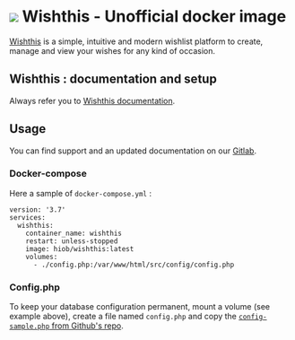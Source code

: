 # ![](https://git.nefald.fr/uploads/-/system/project/avatar/229/wishthis_logo.png?width=48) Wishthis - Unofficial docker image

[Wishthis](https://wishthis.online/) is a simple, intuitive and modern wishlist platform to create, manage and view your wishes for any kind of occasion.



## Wishthis : documentation and setup
Always refer you to [Wishthis documentation](https://github.com/grandeljay/wishthis/).

## Usage
You can find support and an updated documentation on our [Gitlab](https://git.nefald.fr/docker/wishthis).

### Docker-compose
Here a sample of `docker-compose.yml` :

```
version: '3.7'
services:
  wishthis:
    container_name: wishthis
    restart: unless-stopped
    image: hiob/wishthis:latest
    volumes:
      - ./config.php:/var/www/html/src/config/config.php
```

### Config.php

To keep your database configuration  permanent, mount a volume (see example above), create a file named `config.php` and copy the [`config-sample.php` from Github's repo](https://github.com/grandeljay/wishthis/blob/develop/src/config/config-sample.php).
